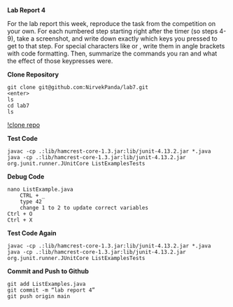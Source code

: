 __**Lab Report 4**__

For the lab report this week, reproduce the task from the competition on your own. For each numbered step starting right after the timer (so steps 4-9), take a screenshot, and write down exactly which keys you pressed to get to that step. For special characters like <enter> or <tab>, write them in angle brackets with code formatting. Then, summarize the commands you ran and what the effect of those keypresses were.

__Clone Repository__
```
git clone git@github.com:NirvekPanda/lab7.git 
<enter>
ls
cd lab7
ls
```
[!clone repo](images/image1.png)

    
__Test Code__
```
javac -cp .:lib/hamcrest-core-1.3.jar:lib/junit-4.13.2.jar *.java
java -cp .:lib/hamcrest-core-1.3.jar:lib/junit-4.13.2.jar org.junit.runner.JUnitCore ListExamplesTests
```

__Debug Code__    
```
nano ListExample.java 
    CTRL + _
    type 42 
    change 1 to 2 to update correct variables
Ctrl + O
Ctrl + X
```
    
__Test Code Again__
```
javac -cp .:lib/hamcrest-core-1.3.jar:lib/junit-4.13.2.jar *.java
java -cp .:lib/hamcrest-core-1.3.jar:lib/junit-4.13.2.jar org.junit.runner.JUnitCore ListExamplesTests
```
    
__Commit and Push to Github__
```
git add ListExamples.java
git commit -m “lab report 4”
git push origin main
```
